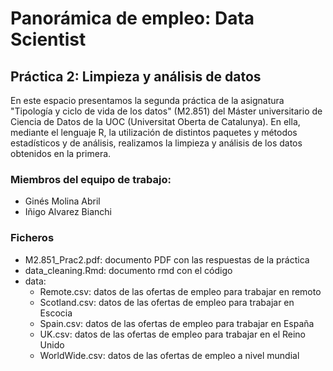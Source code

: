# Panorámica de empleo: Data Scientist

## Práctica 2: Limpieza y análisis de datos

En este espacio presentamos la segunda práctica de la asignatura "Tipología y ciclo de vida de los datos" (M2.851) del Máster universitario de Ciencia de Datos de la UOC (Universitat Oberta de Catalunya). En ella, mediante el lenguaje R, la utilización de distintos paquetes y métodos estadísticos y de análisis, realizamos la limpieza y análisis de los datos obtenidos en la primera.

### Miembros del equipo de trabajo:

- Ginés Molina Abril
- Iñigo Alvarez Bianchi

### Ficheros
* M2.851_Prac2.pdf: documento PDF con las respuestas de la práctica
* data_cleaning.Rmd: documento rmd con el código
* data:
    - Remote.csv: datos de las ofertas de empleo para trabajar en remoto
    - Scotland.csv: datos de las ofertas de empleo para trabajar en Escocia
    - Spain.csv: datos de las ofertas de empleo para trabajar en España
    - UK.csv: datos de las ofertas de empleo para trabajar en el Reino Unido
    - WorldWide.csv: datos de las ofertas de empleo a nivel mundial
